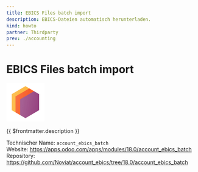 ```yaml
---
title: EBICS Files batch import
description: EBICS-Dateien automatisch herunterladen.
kind: howto
partner: Thirdparty
prev: ./accounting
---
```

# EBICS Files batch import
![](attachments/icons_odoo_thirdparty.png)

{{ $frontmatter.description }}

Technischer Name: `account_ebics_batch`\
Website: <https://apps.odoo.com/apps/modules/18.0/account_ebics_batch>\
Repository: <https://github.com/Noviat/account_ebics/tree/18.0/account_ebics_batch>
